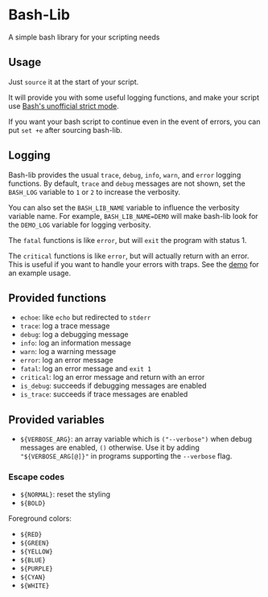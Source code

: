 # Bash-Lib

A simple bash library for your scripting needs

## Usage

Just `source` it at the start of your script.

It will provide you with some useful logging functions, and make your script
use [Bash's unofficial strict mode][strict-mode].

[strict-mode]: <http://redsymbol.net/articles/unofficial-bash-strict-mode/>

If you want your bash script to continue even in the event of errors, you can
put `set +e` after sourcing bash-lib.

## Logging

Bash-lib provides the usual `trace`, `debug`, `info`, `warn`, and `error`
logging functions. By default, `trace` and `debug` messages are not shown, set
the `BASH_LOG` variable to `1` or `2` to increase the verbosity.

You can also set the `BASH_LIB_NAME` variable to influence the verbosity
variable name. For example, `BASH_LIB_NAME=DEMO` will make bash-lib look for
the `DEMO_LOG` variable for logging verbosity.

The `fatal` functions is like `error`, but will `exit` the program with status
1.

The `critical` functions is like `error`, but will actually return with an
error. This is useful if you want to handle your errors with traps. See the
[demo](./demo.sh) for an example usage.

## Provided functions

- `echoe`: like `echo` but redirected to `stderr`
- `trace`: log a trace message
- `debug`: log a debugging message
- `info`: log an information message
- `warn`: log a warning message
- `error`: log an error message
- `fatal`: log an error message and `exit 1`
- `critical`: log an error message and return with an error
- `is_debug`: succeeds if debugging messages are enabled
- `is_trace`: succeeds if trace messages are enabled

## Provided variables

- `${VERBOSE_ARG}`: an array variable which is `("--verbose")` when debug
	messages are enabled, `()` otherwise. Use it by adding `"${VERBOSE_ARG[@]}"`
	in programs supporting the `--verbose` flag.

### Escape codes

- `${NORMAL}`: reset the styling
- `${BOLD}`

Foreground colors:

- `${RED}`
- `${GREEN}`
- `${YELLOW}`
- `${BLUE}`
- `${PURPLE}`
- `${CYAN}`
- `${WHITE}`
